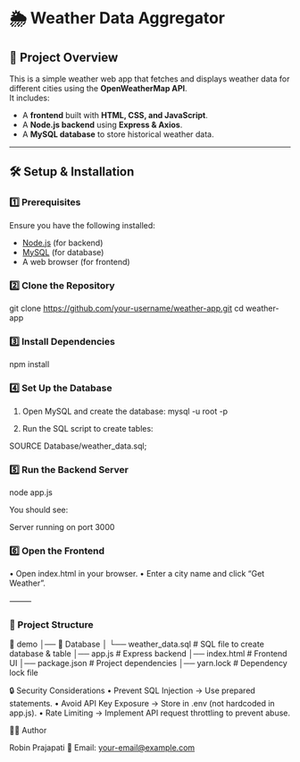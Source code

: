 # 🌦️ Weather Data Aggregator

## 📌 Project Overview
This is a simple weather web app that fetches and displays weather data for different cities using the **OpenWeatherMap API**.  
It includes:
- A **frontend** built with **HTML, CSS, and JavaScript**.
- A **Node.js backend** using **Express & Axios**.
- A **MySQL database** to store historical weather data.

---

## 🛠️ Setup & Installation

### 1️⃣ Prerequisites
Ensure you have the following installed:
- [Node.js](https://nodejs.org/) (for backend)
- [MySQL](https://www.mysql.com/) (for database)
- A web browser (for frontend)

### 2️⃣ Clone the Repository
git clone https://github.com/your-username/weather-app.git
cd weather-app

### 3️⃣ Install Dependencies

npm install

### 4️⃣ Set Up the Database
1.	Open MySQL and create the database:
	mysql -u root -p

2.	Run the SQL script to create tables:

SOURCE Database/weather_data.sql;

### 5️⃣ Run the Backend Server

node app.js

You should see:

Server running on port 3000

### 6️⃣ Open the Frontend
•	Open index.html in your browser.
•	Enter a city name and click “Get Weather”.

⸻

### 📂 Project Structure

📁 demo
│── 📁 Database
│   └── weather_data.sql  # SQL file to create database & table
│── app.js                # Express backend
│── index.html            # Frontend UI
│── package.json          # Project dependencies
│── yarn.lock             # Dependency lock file


🔒 Security Considerations
	•	Prevent SQL Injection → Use prepared statements.
	•	Avoid API Key Exposure → Store in .env (not hardcoded in app.js).
	•	Rate Limiting → Implement API request throttling to prevent abuse.

👨‍💻 Author

Robin Prajapati
📧 Email: your-email@example.com
